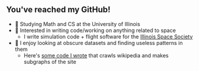 ## You've reached my GitHub!
* 👾 Studying Math and CS at the University of Illinois
* 🚀 Interested in writing code/working on anything related to space 
  * I write simulation code + flight software for the [Illinois Space Society](https://github.com/ISSUIUC) 
* 📜 I enjoy looking at obscure datasets and finding useless patterns in them
  * Here's [some code I wrote](https:://github.com/gautamdayal/wikipedia-graphs) that crawls wikipedia and makes subgraphs of the site

<!--
**gautamdayal/gautamdayal** is a ✨ _special_ ✨ repository because its `README.md` (this file) appears on your GitHub profile.

Here are some ideas to get you started:

- 🔭 I’m currently working on ...
- 🌱 I’m currently learning ...
- 👯 I’m looking to collaborate on ...
- 🤔 I’m looking for help with ...
- 💬 Ask me about ...
- 📫 How to reach me: ...
- 😄 Pronouns: ...
- ⚡ Fun fact: ...
-->
